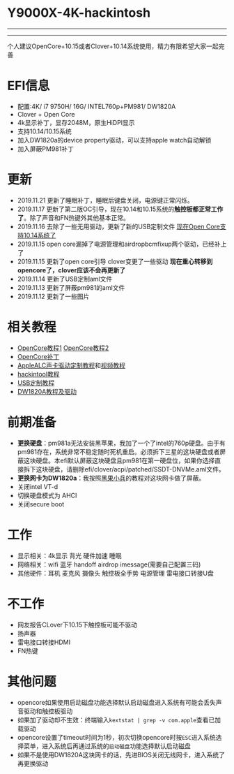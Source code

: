 # Y9000X-4K-hackintosh
---
---
个人建议OpenCore+10.15或者Clover+10.14系统使用，精力有限希望大家一起完善
# EFI信息
* 配置:4K/ i7 9750H/ 16G/ INTEL760p+PM981/ DW1820A
* Clover + Open Core
* 4k显示补丁，显存2048M，原生HiDPI显示
* 支持10.14/10.15系统
* 加入DW1820a的device property驱动，可以支持apple watch自动解锁 
* 加入屏蔽PM981补丁
# 更新
* 2019.11.21 更新了睡眠补丁，睡眠后键盘关闭，电源键正常闪烁。
* 2019.11.17 更新了第二版OC引导，现在10.14和10.15系统的**触控板都正常工作了**。除了声音和FN热键外其他基本正常。
* 2019.11.16 去除了一些无用驱动，更新了新的USB定制文件 [现在Open Core支持10.14系统了](https://github.com/hsd815/Y9000X-4K-hackintosh/)
* 2019.11.15 open core漏掉了电源管理和airdropbcmfixup两个驱动，已经补上了
* 2019.11.15 更新了open core引导 clover变更了一些驱动 **现在重心转移到opencore了，clover应该不会再更新了**
* 2019.11.14 更新了USB定制aml文件
* 2019.11.13 更新了屏蔽pm981的aml文件
* 2019.11.12 更新了一些图片
# 相关教程
* [OpenCore教程1](https://blog.xjn819.com/?p=543) [OpenCore教程2](https://blog.daliansky.net/OpenCore-BootLoader.html)
* [OpenCore补丁](https://github.com/daliansky/OC-little)
* [AppleALC声卡驱动定制教程](https://blog.daliansky.net/Use-AppleALC-sound-card-to-drive-the-correct-posture-of-AppleHDA.html)和[视频教程](https://www.bilibili.com/video/av49595490?from=search&seid=14028812718245345296)
* [hackintool教程](https://blog.daliansky.net/Intel-FB-Patcher-tutorial-and-insertion-pose.html)
* [USB定制教程](https://blog.daliansky.net/Intel-FB-Patcher-USB-Custom-Video.html)
* [DW1820A教程及驱动](https://blog.daliansky.net/DW1820A_BCM94350ZAE-driver-inserts-the-correct-posture.html)
# 前期准备
* **更换硬盘**：pm981a无法安装黑苹果，我加了一个了intel的760p硬盘。由于有pm981存在，系统非常不稳定随时死机重启。必须拆下三星的这块硬盘或者屏蔽这块硬盘。本efi默认屏蔽这块硬盘且pm981在第一硬盘位，如果你选择直接拆下这块硬盘，请删除efi/clover/acpi/patched/SSDT-DNVMe.aml文件。
* **更换网卡为DW1820a**：我按照[黑果小兵](https://blog.daliansky.net/DW1820A_BCM94350ZAE-driver-inserts-the-correct-posture.html)的教程对这块网卡做了屏蔽。
* 关闭intel VT-d
* 切换硬盘模式为 AHCI
* 关闭secure boot
# 工作
* 显示相关：4k显示 背光 硬件加速 睡眠
* 网络相关：wifi 蓝牙 handoff airdrop imessage(需要自己配置三码)
* 其他硬件：耳机 麦克风 摄像头 触控板全手势 电源管理 雷电接口转接U盘
# 不工作
* 网友报告CLover下10.15下触控板可能不驱动
* 扬声器
* 雷电接口转接HDMI
* FN热键
# 其他问题
* opencore如果使用启动磁盘功能选择默认启动磁盘进入系统有可能会丢失声音驱动和触控板驱动
* 如果加了驱动却不生效：终端输入`kextstat | grep -v com.apple`查看已加载驱动
* opencore设置了timeout时间为1秒，初次切换opencore时按`ESC`进入系统选择菜单，进入系统后再通过系统的`启动磁盘`功能选择默认启动磁盘
* 如果不是使用DW1820A这块网卡的话，先进BIOS关闭无线网卡，进入系统了再更换驱动

